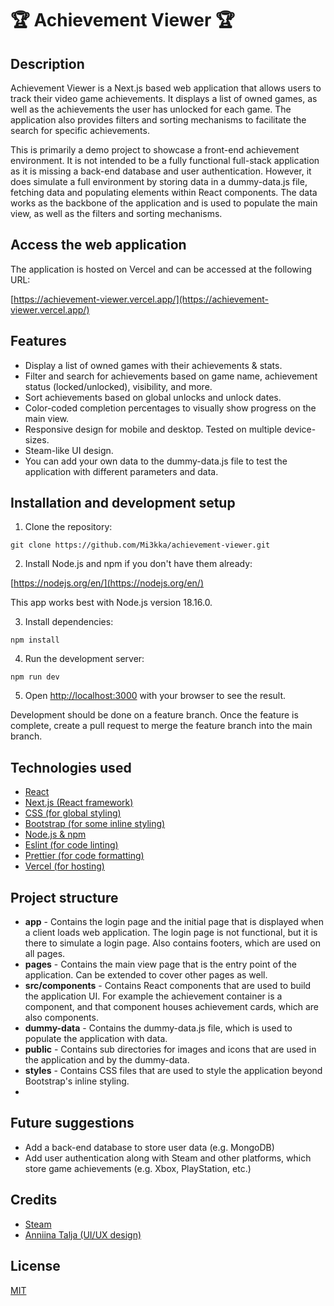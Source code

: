 # 🏆 Achievement Viewer 🏆

## Description

Achievement Viewer is a Next.js based web application that allows users to track their video game achievements. It displays a list of owned games, as well as the achievements the user has unlocked for each game. The application also provides filters and sorting mechanisms to facilitate the search for specific achievements.

This is primarily a demo project to showcase a front-end achievement environment. It is not intended to be a fully functional full-stack application as it is missing a back-end database and user authentication. However, it does simulate a full environment by storing data in a dummy-data.js file, fetching data and populating elements within React components. The data works as the backbone of the application and is used to populate the main view, as well as the filters and sorting mechanisms.

##  Access the web application

The application is hosted on Vercel and can be accessed at the following URL:

[https://achievement-viewer.vercel.app/](https://achievement-viewer.vercel.app/)

## Features

- Display a list of owned games with their achievements & stats.
- Filter and search for achievements based on game name, achievement status (locked/unlocked), visibility, and more.
- Sort achievements based on global unlocks and unlock dates.
- Color-coded completion percentages to visually show progress on the main view.
- Responsive design for mobile and desktop. Tested on multiple device-sizes.
- Steam-like UI design.
- You can add your own data to the dummy-data.js file to test the application with different parameters and data.
##

## Installation and development setup

1. Clone the repository:

```git clone https://github.com/Mi3kka/achievement-viewer.git```

2. Install Node.js and npm if you don't have them already:

[https://nodejs.org/en/](https://nodejs.org/en/)

This app works best with Node.js version 18.16.0.

3. Install dependencies:

```npm install```

4. Run the development server:

```npm run dev```

5. Open [http://localhost:3000](http://localhost:3000) with your browser to see the result.

Development should be done on a feature branch. Once the feature is complete, create a pull request to merge the feature branch into the main branch.

## Technologies used

- [React](https://reactjs.org/)
- [Next.js (React framework)](https://nextjs.org/)
- [CSS (for global styling)](https://developer.mozilla.org/en-US/docs/Web/CSS)
- [Bootstrap (for some inline styling)](https://getbootstrap.com/)
- [Node.js & npm](https://nodejs.org/en/)
- [Eslint (for code linting)](https://eslint.org/)
- [Prettier (for code formatting)](https://prettier.io/)
- [Vercel (for hosting)](https://vercel.com/)

## Project structure

- **app** - Contains the login page and the initial page that is displayed when a client loads web application. The login page is not functional, but it is there to simulate a login page. Also contains footers, which are used on all pages.
- **pages** - Contains the main view page that is the entry point of the application. Can be extended to cover other pages as well.
- **src/components** - Contains React components that are used to build the application UI. For example the achievement container is a component, and that component houses achievement cards, which are also components.
- **dummy-data** - Contains the dummy-data.js file, which is used to populate the application with data.
- **public** - Contains sub directories for images and icons that are used in the application and by the dummy-data.
- **styles** - Contains CSS files that are used to style the application beyond Bootstrap's inline styling.
-

## Future suggestions

- Add a back-end database to store user data (e.g. MongoDB)
- Add user authentication along with Steam and other platforms, which store game achievements (e.g. Xbox, PlayStation, etc.)

## Credits

- [Steam](https://store.steampowered.com/)
- [Anniina Talja (UI/UX design)](https://www.utu.fi/fi/ihmiset/anniina-talja)

## License

[MIT](https://choosealicense.com/licenses/mit/)